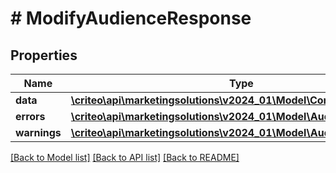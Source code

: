 # # ModifyAudienceResponse

## Properties

Name | Type | Description | Notes
------------ | ------------- | ------------- | -------------
**data** | [**\criteo\api\marketingsolutions\v2024_01\Model\ContactlistOperation**](ContactlistOperation.md) |  |
**errors** | [**\criteo\api\marketingsolutions\v2024_01\Model\AudienceError[]**](AudienceError.md) |  |
**warnings** | [**\criteo\api\marketingsolutions\v2024_01\Model\AudienceWarning[]**](AudienceWarning.md) |  |

[[Back to Model list]](../../README.md#models) [[Back to API list]](../../README.md#endpoints) [[Back to README]](../../README.md)
